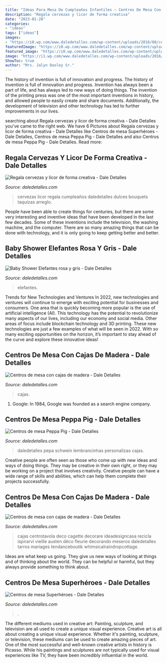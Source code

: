```yaml
---
title: "Ideas Para Mesa De Cumpleaños Infantiles ~ Centros De Mesa Con Cajas De Madera"
description: "Regala cervezas y licor de forma creativa"
date: "2023-01-28"
categories:
- "ideas"
tags: ["ideas"]
images:
- "https://i0.wp.com/www.daledetalles.com/wp-content/uploads/2016/08/centro-de-mesa-peppa-pig14-e1470358631862.jpg"
featuredImage: "https://i0.wp.com/www.daledetalles.com/wp-content/uploads/2017/05/centros-de-mesa-con-cajas-de-madera9.jpg"
featured_image: "https://i0.wp.com/www.daledetalles.com/wp-content/uploads/2017/05/centros-de-mesa-con-cajas-de-madera9.jpg"
image: "https://i1.wp.com/www.daledetalles.com/wp-content/uploads/2016/03/superheroes16.jpg?resize=564%2C752"
ShowToc: true
author: "Mrs. Jalyn Dooley Sr."
---
```



The history of invention is full of innovation and progress.
The history of invention is full of innovation and progress. Invention has always been a part of life, and has always led to new ways of doing things. The invention of the printing press was one of the most important inventions in history, and allowed people to easily create and share documents. Additionally, the development of television and other technology has led to further improvements in our lives.

	

		
searching about Regala cervezas y licor de forma creativa - Dale Detalles you've came to the right web. We have 6 Pictures about Regala cervezas y licor de forma creativa - Dale Detalles like Centros de mesa Superhéroes - Dale Detalles, Centros de mesa Peppa Pig - Dale Detalles and also Centros de mesa Peppa Pig - Dale Detalles. Read more:
		
    
## Regala Cervezas Y Licor De Forma Creativa - Dale Detalles

<img loading=lazy src="https://i0.wp.com/www.daledetalles.com/wp-content/uploads/2017/05/regala-cervezas-y-licor-de-forma-creativa11.jpg" onerror="this.onerror=null;this.src='https://tse2.mm.bing.net/th?id=OIP.cQPI-4DAZJw5xwcqliN6VQHaJ4&amp;pid=15.1';" alt="Regala cervezas y licor de forma creativa - Dale Detalles">

_Source: daledetalles.com_

>cervezas licor regala cumpleaños daledetalles dulces bouquets taquizas arreglo. 

	

People have been able to create things for centuries, but there are some very interesting and inventive ideas that have been developed in the last few decades. Some of these inventions include the television, the washing machine, and the computer. There are so many amazing things that can be done with technology, and it is only going to keep getting better and better.

    
## Baby Shower Elefantes Rosa Y Gris - Dale Detalles

<img loading=lazy src="https://i2.wp.com/www.daledetalles.com/wp-content/uploads/2016/02/baby-shower12.jpg?resize=600%2C800" onerror="this.onerror=null;this.src='https://tse3.mm.bing.net/th?id=OIP.aKWlx8lsdqMZovkTFgeJzwHaJ4&amp;pid=15.1';" alt="Baby Shower Elefantes rosa y gris - Dale Detalles">

_Source: daledetalles.com_

>elefantes. 

	

Trends for New Technologies and Ventures
In 2022, new technologies and ventures will continue to emerge with exciting potential for businesses and consumers. One area that is quickly becoming more popular is the use of artificial intelligence (AI). This technology has the potential to revolutionize many aspects of our lives, including our economy and social media. Other areas of focus include blockchain technology and 3D printing. These new technologies are just a few examples of what will be seen in 2022. With so many exciting opportunities on the horizon, it’s important to stay ahead of the curve and explore these innovative ideas!

    
## Centros De Mesa Con Cajas De Madera - Dale Detalles

<img loading=lazy src="https://i0.wp.com/www.daledetalles.com/wp-content/uploads/2017/05/centros-de-mesa-con-cajas-de-madera9.jpg" onerror="this.onerror=null;this.src='https://tse3.mm.bing.net/th?id=OIP.WmPaVr9heJrhpSg8GlAvAgAAAA&amp;pid=15.1';" alt="Centros de mesa con cajas de madera - Dale Detalles">

_Source: daledetalles.com_

>cajas. 

	

1. Google: In 1984, Google was founded as a search engine company.

    
## Centros De Mesa Peppa Pig - Dale Detalles

<img loading=lazy src="https://i0.wp.com/www.daledetalles.com/wp-content/uploads/2016/08/centro-de-mesa-peppa-pig14-e1470358631862.jpg" onerror="this.onerror=null;this.src='https://tse2.mm.bing.net/th?id=OIP.Lfj7WH1pJLZwO4i1oJXyzgHaJ4&amp;pid=15.1';" alt="Centros de mesa Peppa Pig - Dale Detalles">

_Source: daledetalles.com_

>daledetalles pepa schwein lembrancinhas personalizas cajas. 

	

Creative people are often seen as those who come up with new ideas and ways of doing things. They may be creative in their own right, or they may be working on a project that involves creativity. Creative people can have a wide range of skills and abilities, which can help them complete their projects successfully.

    
## Centros De Mesa Con Cajas De Madera - Dale Detalles

<img loading=lazy src="https://i0.wp.com/www.daledetalles.com/wp-content/uploads/2017/05/centros-de-mesa-con-cajas-de-madera15.jpg?resize=504%2C759" onerror="this.onerror=null;this.src='https://tse4.mm.bing.net/th?id=OIP.HHZvlQgg0pfhzIBnDGG4XAHaLJ&amp;pid=15.1';" alt="Centros de mesa con cajas de madera - Dale Detalles">

_Source: daledetalles.com_

>cajas centrotavola deco cagette decorare ideadesigncasa recicla ispirarvi vieille austen déco fleurie decorando meseros daledetalles tarros mariages tendanceboutik whimsicalraindropcottage. 

	

Ideas are what keep us going. They give us new ways of looking at things and of thinking about the world. They can be helpful or harmful, but they always provide something to think about.

    
## Centros De Mesa Superhéroes - Dale Detalles

<img loading=lazy src="https://i1.wp.com/www.daledetalles.com/wp-content/uploads/2016/03/superheroes16.jpg?resize=564%2C752" onerror="this.onerror=null;this.src='https://tse3.mm.bing.net/th?id=OIP.APHfgIvZc-7jy5RhOPkCUAHaJ4&amp;pid=15.1';" alt="Centros de mesa Superhéroes - Dale Detalles">

_Source: daledetalles.com_

>. 

	

The different mediums used in creative art: Painting, sculpture, and television are all used to create a unique visual experience.
Creative art is all about creating a unique visual experience. Whether it's painting, sculpture, or television, these mediums can be used to create amazing pieces of art. One of the most successful and well-known creative artists in history is Picasso. While his paintings and sculptures are not typically used for visual experiences like TV, they have been incredibly influential in the world.

